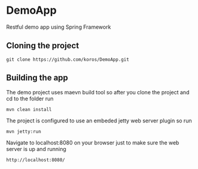 # DemoApp
Restful demo app using Spring Framework

## Cloning the project
```
git clone https://github.com/koros/DemoApp.git
```

## Building the app

The demo project uses maevn build tool so after you clone the project and cd to the folder run

```
mvn clean install
```

The project is configured to use an embeded jetty web server plugin so run
```
mvn jetty:run
```

Navigate to localhost:8080 on your browser just to make sure the web server is up and running
```
http://localhost:8080/
```
